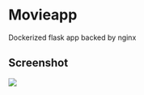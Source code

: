 # Movieapp
Dockerized flask app backed by nginx

## Screenshot

![](https://github.com/kevalnagda/movieapp/blob/main/images/screenshot.png)
